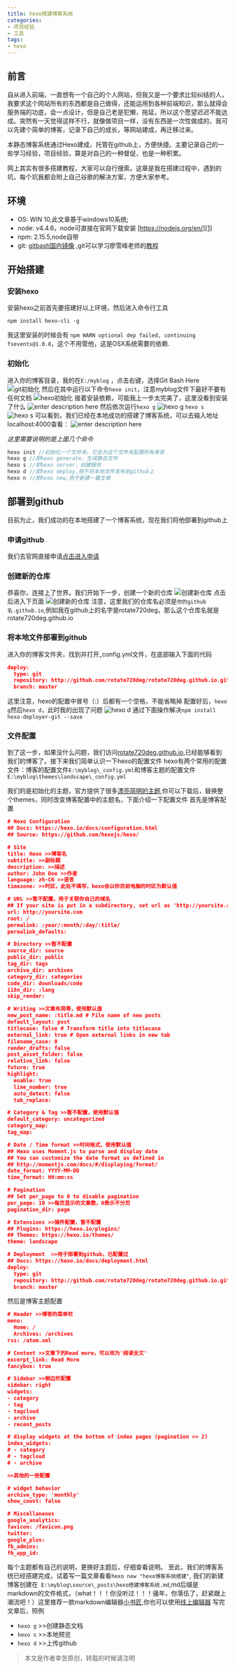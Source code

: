 ```yaml
---
title: hexo搭建博客系统
categories:
- 项目经验
- 工具
tags: 
- hexo
---
```

## 前言

自从进入前端，一直想有一个自己的个人网站，但我又是一个要求比较纠结的人，我要求这个网站所有的东西都是自己做得，还能运用到各种前端知识，那么就得会服务端的功底，会一点设计，但是自己老是犯懒，拖延，所以这个愿望迟迟不能达成。突然有一天觉得这样不行，就像做项目一样，没有东西是一次性做成的，我可以先建个简单的博客，记录下自己的成长，等网站建成，再迁移过来。 

本静态博客系统通过Hexo建成，托管在github上，方便快捷。主要记录自己的一些学习经验，项目经验，算是对自己的一种督促，也是一种积累。 

网上其实有很多搭建教程，大家可以自行搜索。这章是我在搭建过程中，遇到的坑，每个坑我都会附上自己谷歌的解决方案，方便大家参考。 

## 环境

 * OS: WIN 10,此文章基于windows10系统;
 * node: v4.4.6，node可直接在官网下载安装 [https://nodejs.org/en/][1]
 * npm: 2.15.5,node自带
 * git: [gitbash国内镜像][2] ,git可以学习廖雪峰老师的[教程][3]
 
## 开始搭建
### 安装hexo

安装hexo之前首先要搭建好以上环境，然后进入命令行工具
```
npm install hexo-cli -g
```
我这里安装的时候会有 ` npm WARN optional dep failed, continuing fsevents@1.0.8 `，这个不用管他，这是OSX系统需要的依赖.

### 初始化
进入你的博客目录，我的在`E:/myblog` ，点击右键，选择Git Bash Here
![git初始化][4]
然后在其中运行以下命令`hexo init`，注意myblog文件下最好不要有任何文档
![hexo初始化][5]
接着安装依赖，可能我上一步太完美了，这里没看到安装了什么
![enter description here][6]
然后依次运行`hexo g`
![hexo g][7]
`hexo s`
![hexo s][8]
可以看到，我们已经在本地成功的搭建了博客系统，可以去输入地址localhost:4000查看：
![enter description here][9]  

*这里需要说明的是上面几个命令*
```javascript
hexo init //初始化一个文件夹，它会为这个文件夹配置所有骨架
hexo g //即hexo generate，生成静态文件
hexo s //即hexo server，创建服务
hexo d //即hexo deploy,用于将本地文件发布到github上
hexo n //即hexo new,用于新建一篇文章
```

## 部署到github
目前为止，我们成功的在本地搭建了一个博客系统，现在我们将他部署到github上

### 申请github
我们去官网直接申请[点击进入申请][10]

### 创建新的仓库
恭喜你，连接上了世界。我们开始下一步，创建一个新的仓库
![创建新仓库][11]
点击后进入下页面
![创建新的仓库][12] 
注意，这里我们的仓库名必须是`你的github名.github.io`,例如我在github上的名字是rotate720deg，那么这个仓库名就是rotate720deg.github.io
 
### 将本地文件部署到github
进入你的博客文件夹，找到并打开_config.yml文件，在底部输入下面的代码
```JSON
deploy: 
  type: git
  repository: http://github.com/rotate720deg/rotate720deg.github.io.git
  branch: master
```
这里注意，hexo的配置中冒号（:）后都有一个空格，不能省略掉
配置好后，`hexo g`然后`hexo d`，此时我的出现了问题
![hexo d][13]
通过下面操作解决`npm install hexo-deployer-git --save`

### 文件配置
到了这一步，如果没什么问题，我们访问[rotate720deg.github.io][14],已经能够看到我们的博客了。接下来我们简单认识一下hexo的配置文件
hexo有两个常用的配置文件：博客的配置文件`E:\myblog\_config.yml`和博客主题的配置文件`E:\myblog\themes\landscape\_config.yml`

我们的是初始化的主题，官方提供了很多[漂亮简明的主题][15],你可以下载后，替换整个themes，同时改变博客配置中的主题名，下面介绍一下配置文件
首先是博客配置
```JSON
# Hexo Configuration
## Docs: https://hexo.io/docs/configuration.html
## Source: https://github.com/hexojs/hexo/

# Site
title: Hexo >>博客名
subtitle: >>副标题
description: >>描述
author: John Doe >>作者
language: zh-CN >>语言
timezone: >>时区，此处不填写，hexo会以你目前电脑的时区为默认值

# URL >>暂不配置，用于关联你自己的域名
## If your site is put in a subdirectory, set url as 'http://yoursite.com/child' and root as '/child/'
url: http://yoursite.com
root: /
permalink: :year/:month/:day/:title/
permalink_defaults:

# Directory >>暂不配置
source_dir: source
public_dir: public
tag_dir: tags
archive_dir: archives
category_dir: categories
code_dir: downloads/code
i18n_dir: :lang
skip_render:

# Writing >>文章布局等，使用默认值
new_post_name: :title.md # File name of new posts
default_layout: post
titlecase: false # Transform title into titlecase
external_link: true # Open external links in new tab
filename_case: 0
render_drafts: false
post_asset_folder: false
relative_link: false
future: true
highlight:
  enable: true
  line_number: true
  auto_detect: false
  tab_replace:

# Category & Tag >>暂不配置，使用默认值
default_category: uncategorized
category_map:
tag_map:

# Date / Time format >>时间格式，使用默认值
## Hexo uses Moment.js to parse and display date
## You can customize the date format as defined in
## http://momentjs.com/docs/#/displaying/format/
date_format: YYYY-MM-DD
time_format: HH:mm:ss

# Pagination
## Set per_page to 0 to disable pagination
per_page: 10 >>每页显示的文章数，0表示不分页
pagination_dir: page

# Extensions >>插件配置，暂不配置
## Plugins: https://hexo.io/plugins/
## Themes: https://hexo.io/themes/
theme: landscape

# Deployment  >>用于部署到github，已配置过
## Docs: https://hexo.io/docs/deployment.html
deploy: 
  type: git
  repository: http://github.com/rotate720deg/rotate720deg.github.io.git
  branch: master

```
然后是博客主题配置
```JSON
# Header >>博客的菜单栏
menu: 
  Home: /
  Archives: /archives
rss: /atom.xml

# Content >>文章下的Read more，可以改为'阅读全文'
excerpt_link: Read More
fancybox: true

# Sidebar >>侧边栏配置
sidebar: right
widgets:
- category
- tag
- tagcloud
- archive
- recent_posts

# display widgets at the bottom of index pages (pagination == 2)
index_widgets:
# - category
# - tagcloud
# - archive

>>其他的一些配置

# widget behavior
archive_type: 'monthly'
show_count: false

# Miscellaneous
google_analytics:
favicon: /favicon.png
twitter:
google_plus:
fb_admins:
fb_app_id:

```
每个主题都有自己的说明，更换好主题后，仔细查看说明。
至此，我们的博客系统已经搭建完成，试着写一篇文章看看`hexo new "hexo博客系统搭建"`,
我们的新建博客创建在` E:\myblog\source\_posts\hexo搭建博客系统.md`,md后缀是markdown的文件格式，（what！！！你没听过！！！骚年，你落伍了，赶紧跟上潮流吧！）这里推荐一款markdown编辑器[小书匠][16],你也可以使用[线上编辑器][17]
写完文章后，照例

 * `hexo g` >>创建静态文档
 * `hexo s` >>本地预览
 * `hexo d` >>上传github


> 本文是作者幸苦原创，转载的时候请注明

  [1]: https://nodejs.org/en/
  [2]: http://pan.baidu.com/s/1skFLrMt#path=%252Fpub%252Fgit
  [3]: http://www.liaoxuefeng.com/wiki/0013739516305929606dd18361248578c67b8067c8c017b000
  [4]: /imgs/frontend/gitBash.png "gitBash.png"
  [5]: /imgs/frontend/hexoinit.png "hexoinit.png"
  [6]: /imgs/frontend/npminstall.png "npminstall.png"
  [7]: /imgs/frontend/hexog.png "hexog.png"
  [8]: /imgs/frontend/hexos.png "hexos.png"
  [9]: /imgs/frontend/home.png "home.png"
  [10]: https://github.com/
  [11]: /imgs/frontend/newR1.png "newR1.png"
  [12]: /imgs/frontend/newR2.png "newR2.png"
  [13]: /imgs/frontend/hexod.png "hexod.png"
  [14]: jiayechao.github.io
  [15]: http://hexo.io/themes/
  [16]: http://soft.xiaoshujiang.com/
  [17]: http://markdown.xiaoshujiang.com/
